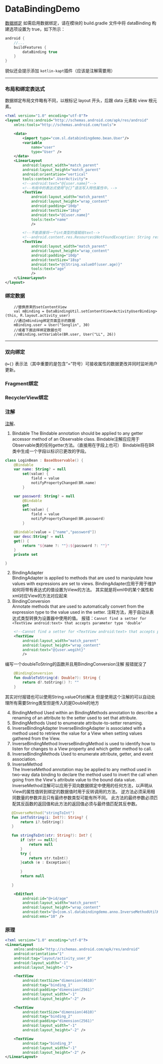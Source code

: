# DataBindingDemo

[数据绑定](https://developer.android.google.cn/topic/libraries/data-binding/start?hl=zh_cn&authuser=0)
如需启用数据绑定，请在模块的 build.gradle 文件中将 dataBinding 构建选项设置为 true，如下所示：
```groovy
android {
    //...
    buildFeatures {
        dataBinding true
    }
}
```
貌似还会提示添加 `kotlin-kapt`插件（应该是注解需要用）

---
### 布局和绑定表达式
数据绑定布局文件略有不同，以根标记 layout 开头，后跟 data 元素和 view 根元素。
```xml
<?xml version="1.0" encoding="utf-8"?>
<layout xmlns:android="http://schemas.android.com/apk/res/android"
    xmlns:tools="http://schemas.android.com/tools">

    <data>
        <import type="com.sl.databindingdemo.bean.User"/>
        <variable
            name="user"
            type="User" />
    </data>
    <LinearLayout
        android:layout_width="match_parent"
        android:layout_height="match_parent"
        android:orientation="vertical"
        tools:context=".UserActivity">
        <!--android:text="@{user.name}"-->
        <!--布局中的表达式使用“@{}”语法写入特性属性中。-->
        <TextView
            android:layout_width="match_parent"
            android:layout_height="wrap_content"
            android:padding="10dp"
            android:textSize="18sp"
            android:text="@{user.name}"
            tools:text="name"
            />

        <!--不能直接将一个int类型的值赋给text-->
        <!--android.content.res.Resources$NotFoundException: String resource ID #0x1e-->
        <TextView
            android:layout_width="match_parent"
            android:layout_height="wrap_content"
            android:padding="10dp"
            android:textSize="18sp"
            android:text="@{String.valueOf(user.age)}"
            tools:text="age"
            />
    </LinearLayout>
</layout>
```

### 绑定数据
```
    //替换原来的setContentView
    val mBinding = DataBindingUtil.setContentView<ActivityUserBinding>(this, R.layout.activity_user)
    //通过mBinding绑定页面显示的数据
    mBinding.user = User("Songlin", 30)
    //或者下面这样绑定数据也可
    //mBinding.setVariable(BR.user, User("LL", 26))
```

---

### 双向绑定

`@={}` 表示法（其中重要的是包含“=”符号）可接收属性的数据更改并同时监听用户更新。


### Fragment绑定

### RecyclerView绑定

### 注解
[注解](https://developer.android.google.cn/reference/android/databinding/package-summary?hl=en&authuser=0#annotations)、
1. Bindable 
    The Bindable annotation should be applied to any getter accessor method of an Observable class. 
    Bindable注解应应用于Observable类的任何getter方法。（直接用在字段上也可）
    Bindable将在BR类中生成一个字段以标识已更改的字段。
```kotlin
class LoginBean : BaseObservable() {
    @Bindable
    var name: String? = null
        set(value) {
            field = value
            notifyPropertyChanged(BR.name)
        }

    var password: String? = null
        @Bindable
        get
        set(value) {
            field = value
            notifyPropertyChanged(BR.password)
        }

    @Bindable(value = ["name","password"])
    var desc:String? = null
    get() {
        return "${name ?: ""}:${password ?: ""}"
    }
    private set

}
``` 
2. BindingAdapter 	
    BindingAdapter is applied to methods that are used to manipulate how values with expressions are set to views.
    BindingAdapter应用于用于维护如何将带有表达式的值设置为View的方法。 
    其实就是将xml中的某个属性和xml对应View的方法对应起来
3. BindingConversion 	
    Annotate methods that are used to automatically convert from the expression type to the value used in the setter. 
    注释方法，用于自动从表达式类型转换为设置器中使用的值。
报错：`Cannot find a setter for <TextView android:text> that accepts parameter type 'double'`
```xml
    <!--Cannot find a setter for <TextView android:text> that accepts parameter type 'double'-->
    <TextView
        android:layout_width="match_parent"
        android:layout_height="wrap_content"
        android:text="@{user.wegiht}"
        />
```
编写一个doubleToString的函数并且用BindingConversion注解 报错就没了
```kotlin
    @BindingConversion
    fun doubleToString(d: Double?): String {
        return d?.toString() ?: ""
    }
```
其实对付报错也可以使用String.valueOf(d)解决 但是使用这个注解的可以自动处理所有需要String类型但是传入的是Double的地方

4. BindingMethod 	Used within an BindingMethods annotation to describe a renaming of an attribute to the setter used to set that attribute. 
5. BindingMethods 	Used to enumerate attribute-to-setter renaming. 
6. InverseBindingAdapter 	InverseBindingAdapter is associated with a method used to retrieve the value for a View when setting values gathered from the View. 
7. InverseBindingMethod 	InverseBindingMethod is used to identify how to listen for changes to a View property and which getter method to call. 
8. InverseBindingMethods 	Used to enumerate attribute, getter, and event association. 
9. InverseMethod 	
    The InverseMethod annotation may be applied to any method used in two-way data binding to declare the method used to invert the call when going from the View's attribute value to the bound data value.
    InverseMethod注解可以应用于双向数据绑定中使用的任何方法，以声明从View的属性值转到绑定的数据值时用于反转调用的方法。
    逆方法必须采用相同数量的参数并且只有最终参数类型可能有所不同。 此方法的最终参数必须匹配其反函数的返回值和此方法的返回值必须与最终值匹配其反参数。  
 ```kotlin
    @InverseMethod("stringToInt")
    fun intToString(i: Int?): String? {
        return i?.toString()
    }
    
    fun stringToInt(str: String?): Int? {
        if (str == null){
            return null
        }
        try {
            return str.toInt()
        }catch (e : Exception){
    
        }
        return null
    
    }
```
```xml
    <EditText
        android:id="@+id/age"
        android:layout_width="match_parent"
        android:layout_height="wrap_content"
        android:text="@={com.sl.databindingdemo.anno.InverseMethodUtilKt.intToString(login.age)}"
        android:ems="10" />
```

### 原理
```xml
<?xml version="1.0" encoding="utf-8"?>
<LinearLayout
    xmlns:android="http://schemas.android.com/apk/res/android"
    android:orientation="1"
    android:tag="layout/activity_user_0"
    android:layout_width="-1"
    android:layout_height="-1">

    <TextView
        android:textSize="dimension(4610)"
        android:tag="binding_1"
        android:padding="dimension(2561)"
        android:layout_width="-1"
        android:layout_height="-2" />

    <TextView
        android:textSize="dimension(4610)"
        android:tag="binding_2"
        android:padding="dimension(2561)"
        android:layout_width="-1"
        android:layout_height="-2" />

    <TextView
        android:tag="binding_3"
        android:layout_width="-1"
        android:layout_height="-2" />
</LinearLayout>
```